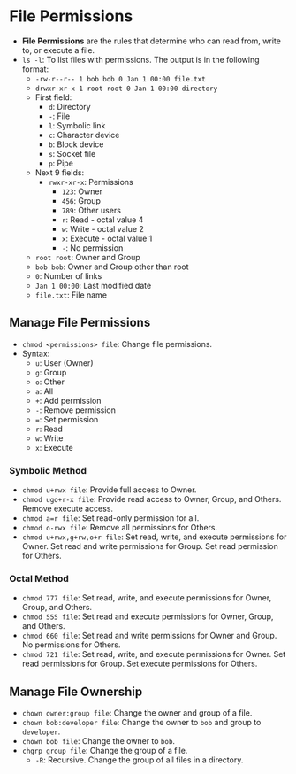 # File Permissions

- **File Permissions** are the rules that determine who can read from, write to, or execute a file.
- `ls -l`: To list files with permissions. The output is in the following format:
  - `-rw-r--r-- 1 bob bob 0 Jan 1 00:00 file.txt`
  - `drwxr-xr-x 1 root root 0 Jan 1 00:00 directory`
  - First field:
    - `d`: Directory
    - `-`: File
    - `l`: Symbolic link
    - `c`: Character device
    - `b`: Block device
    - `s`: Socket file
    - `p`: Pipe
  - Next 9 fields:
    - `rwxr-xr-x`: Permissions
      - `123`: Owner
      - `456`: Group
      - `789`: Other users
      - `r`: Read - octal value 4
      - `w`: Write - octal value 2
      - `x`: Execute - octal value 1
      - `-`: No permission
  - `root root`: Owner and Group
  - `bob bob`: Owner and Group other than root
  - `0`: Number of links
  - `Jan 1 00:00`: Last modified date
  - `file.txt`: File name

## Manage File Permissions

- `chmod <permissions> file`: Change file permissions.
- Syntax:
  - `u`: User (Owner)
  - `g`: Group
  - `o`: Other
  - `a`: All
  - `+`: Add permission
  - `-`: Remove permission
  - `=`: Set permission
  - `r`: Read
  - `w`: Write
  - `x`: Execute

### Symbolic Method

- `chmod u+rwx file`: Provide full access to Owner.
- `chmod ugo+r-x file`: Provide read access to Owner, Group, and Others. Remove execute access.
- `chmod a=r file`: Set read-only permission for all.
- `chmod o-rwx file`: Remove all permissions for Others.
- `chmod u+rwx,g+rw,o+r file`: Set read, write, and execute permissions for Owner. Set read and write permissions for Group. Set read permission for Others.

### Octal Method

- `chmod 777 file`: Set read, write, and execute permissions for Owner, Group, and Others.
- `chmod 555 file`: Set read and execute permissions for Owner, Group, and Others.
- `chmod 660 file`: Set read and write permissions for Owner and Group. No permissions for Others.
- `chmod 721 file`: Set read, write, and execute permissions for Owner. Set read permissions for Group. Set execute permissions for Others.

## Manage File Ownership

- `chown owner:group file`: Change the owner and group of a file.
- `chown bob:developer file`: Change the owner to `bob` and group to `developer`.
- `chown bob file`: Change the owner to `bob`.
- `chgrp group file`: Change the group of a file.
  - `-R`: Recursive. Change the group of all files in a directory.
